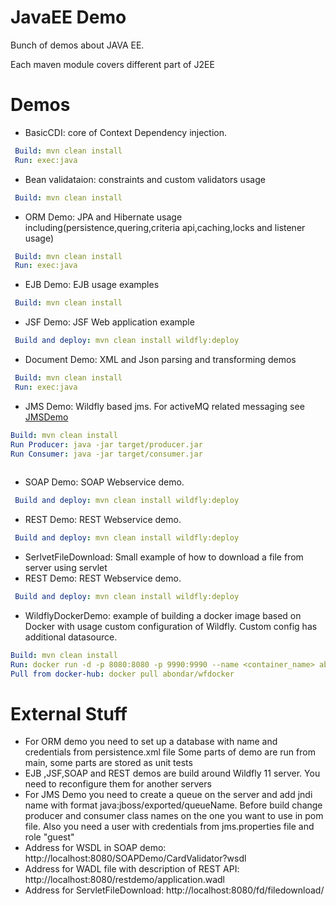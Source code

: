 # JavaEE Demo

Bunch of demos about JAVA EE.

Each maven module covers different part of J2EE

# Demos

- BasicCDI: core of Context Dependency injection. 
```yaml
 Build: mvn clean install
 Run: exec:java
```

- Bean validataion: constraints and custom validators usage
```yaml
 Build: mvn clean install
```

- ORM Demo: JPA and Hibernate usage including(persistence,quering,criteria api,caching,locks and listener usage) 

```yaml
 Build: mvn clean install
 Run: exec:java
```

- EJB Demo: EJB usage examples 

```yaml
 Build: mvn clean install
```

- JSF Demo: JSF Web application example

```yaml
 Build and deploy: mvn clean install wildfly:deploy
```

- Document Demo: XML and Json parsing and transforming demos
```yaml
 Build: mvn clean install
 Run: exec:java
```

- JMS Demo: Wildfly based jms. For activeMQ related messaging see [JMSDemo](https://github.com/abondar24/JMSDemo)
```yaml
Build: mvn clean install
Run Producer: java -jar target/producer.jar
Run Consumer: java -jar target/consumer.jar
 
``` 

- SOAP Demo: SOAP Webservice demo.
```yaml
 Build and deploy: mvn clean install wildfly:deploy
```

- REST Demo: REST Webservice demo.
```yaml
 Build and deploy: mvn clean install wildfly:deploy
```

- SerlvetFileDownload: Small example of how to download a file from server using servlet
- REST Demo: REST Webservice demo.
```yaml
 Build and deploy: mvn clean install wildfly:deploy
```

- WildflyDockerDemo: example of building a docker image based on Docker with usage custom configuration of Wildfly. Custom config has additional datasource.
```yaml
Build: mvn clean install
Run: docker run -d -p 8080:8080 -p 9990:9990 --name <container_name> abondar/wfdocker
Pull from docker-hub: docker pull abondar/wfdocker
```


# External Stuff

- For ORM demo you need to set up a database with name and credentials from persistence.xml file
   Some parts of demo are run from main, some parts are stored as unit tests  
- EJB ,JSF,SOAP and REST demos are build around Wildfly 11 server. You need to reconfigure them for another servers
- For JMS Demo you need to create a queue on the server  and add jndi name with format java:jboss/exported/queueName. 
Before build change producer and consumer class names on the one you want to use in pom file. 
Also you need a user with credentials from jms.properties file and role "guest"
- Address for WSDL in SOAP demo: http://localhost:8080/SOAPDemo/CardValidator?wsdl
- Address for WADL file with description of REST API: http://localhost:8080/restdemo/application.wadl
- Address for ServletFileDownload: http://localhost:8080/fd/filedownload/<filename>
